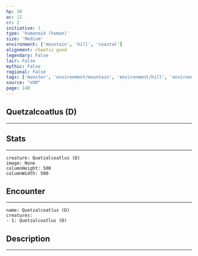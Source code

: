 ```yaml
---
hp: 30
ac: 11
cr: 2
initiative: 1
type: 'humanoid (human)'    
size: 'Medium'
environment: ['mountain', 'hill', 'coastal']
alignment: chaotic good
legendary: False
lair: False
mythic: False
regional: False
tags: ['monster', 'environment/mountain', 'environment/hill', 'environment/coastal']
source: "VGM"
page: 140
---
```


## Quetzalcoatlus (D)
---



## Stats
---

```statblock
creature: Quetzalcoatlus (D)
image: None
columnHeight: 500
columnWidth: 500
```

## Encounter
---

```encounter-table
name: Quetzalcoatlus (D)
creatures:
- 1: Quetzalcoatlus (D)
```

## Description
---




